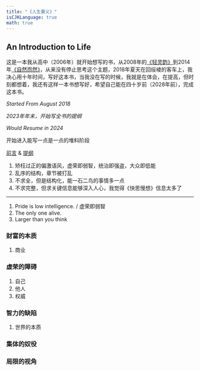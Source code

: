 ```yaml
---
title: "《人生要义》"
isCJKLanguage: true
math: true
---
```


## An Introduction to Life

这是一本我从高中（2006年）就开始想写的书，从2008年的[《轻灵韵》](./valueofliving)到2014年[《自然而然》](./naturally)，从来没有停止思考这个主题，2018年夏天在回绥棱的客车上，我决心用十年时间，写好这本书，当我没在写的时候，我就是在体会，在提高，但时刻都想着，我还有这样一本书想写好，希望自己能在四十岁前（2028年前），完成这本书。

_Started From August 2018_

_2023年年末，开始写全书的提纲_

_Would Resume in 2024_

开始进入能写一点是一点的堆料阶段

[前言](preface) & [提纲](outline)

1. 矫枉过正的偏激语风，虚荣即弱智，统治即强盗，大众即低能
1. 乱序的结构，章节被打乱
1. 不求全，但是结构化，能一石二鸟的事情多一点
1. 不求完整，但求关键信息能够深入人心，我觉得《快思慢想》信息太多了

---

1. Pride is low intelligence. / 虚荣即弱智
1. The only one alive.
1. Larger than you think

### 财富的本质

1. 商业

### 虚荣的障碍

1. 自己
1. 他人
1. 权威

### 智力的缺陷

1. 世界的本质

### 集体的奴役

### 局限的视角
